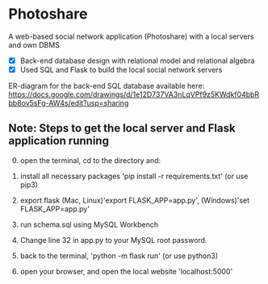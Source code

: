 # Photoshare
A web-based social network application (Photoshare) with a local servers and own DBMS
- [x] Back-end database design with relational model and relational algebra
- [x] Used SQL and Flask to build the local social network servers

ER-diagram for the back-end SQL database available here:
https://docs.google.com/drawings/d/1e12D737VA3nLqVPf9z5KWdkf04bbRbb8ov5sFg-AW4s/edit?usp=sharing

## Note: Steps to get the local server and Flask application running
0. open the terminal, cd to the directory and:
1. install all necessary packages 'pip install -r requirements.txt' (or use pip3)
2. export flask (Mac, Linux)'export FLASK_APP=app.py', (Windows)'set FLASK_APP=app.py'

3. run schema.sql using MySQL Workbench
4. Change line 32 in app.py to your MySQL root password.

6. back to the terminal, 'python -m flask run' (or use python3)
7. open your browser, and open the local website 'localhost:5000'
